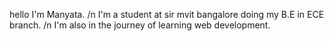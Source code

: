 hello I'm Manyata. /n
I'm a student at sir mvit bangalore doing my B.E in ECE branch. /n
I'm also in the journey of learning web development. 
<!---
Manyata39/Manyata39 is a ✨ special ✨ repository because its `README.md` (this file) appears on your GitHub profile.
You can click the Preview link to take a look at your changes.
--->
